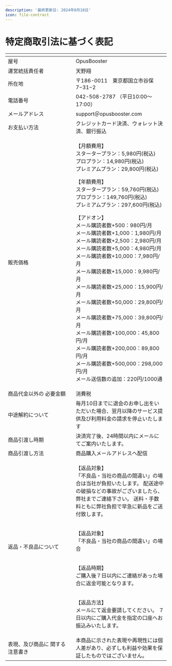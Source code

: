 ```yaml
---
description: '最終更新日: 2024年8月18日'
icon: file-contract
---
```


# 特定商取引法に基づく表記



<table data-header-hidden><thead><tr><th width="196"></th><th></th></tr></thead><tbody><tr><td>屋号</td><td>OpusBooster</td></tr><tr><td>運営統括責任者</td><td>天野翔</td></tr><tr><td>所在地</td><td>〒186-0011　東京都国立市谷保7−31−2</td></tr><tr><td>電話番号</td><td>042-508-2787 （平日10:00〜17:00）</td></tr><tr><td>メールアドレス</td><td>support＠opusbooster.com</td></tr><tr><td>お支払い方法</td><td>クレジットカード決済、ウォレット決済、銀行振込</td></tr><tr><td>販売価格</td><td><p>【月額費用】 <br>スタータープラン：5,980円(税込)<br>プロプラン：14,980円(税込)<br>プレミアムプラン：29,800円(税込)<br></p><p>【年額費用】<br>スタータープラン：59,760円(税込)<br>プロプラン：149,760円(税込)<br>プレミアムプラン：297,600円(税込)<br></p><p>【アドオン】<br>メール購読者数+500：980円/月<br>メール購読者数+1,000：1,980円/月<br>メール購読者数+2,500：2,980円/月<br>メール購読者数+5,000：4,980円/月<br>メール購読者数+10,000：7,980円/月<br>メール購読者数+15,000：9,980円/月<br>メール購読者数+25,000：15,900円/月<br>メール購読者数+50,000：29,800円/月<br>メール購読者数+75,000：39,800円/月<br>メール購読者数+100,000：45,800円/月<br>メール購読者数+200,000：89,800円/月<br>メール購読者数+500,000：298,000円/月<br>メール送信数の追加：220円/1000通</p></td></tr><tr><td>商品代金以外の 必要金額</td><td>消費税</td></tr><tr><td>中途解約について</td><td>毎月10日までに退会のお申し出をいただいた場合、翌月以降のサービス提供及び利用料金の請求を停止いたします</td></tr><tr><td>商品引渡し時期</td><td>決済完了後、24時間以内にメールにてご案内いたします。</td></tr><tr><td>商品引渡し方法</td><td>商品購入メールアドレスへ配信</td></tr><tr><td>返品・不良品について</td><td><p>【返品対象】<br>「不良品・当社の商品の間違い」の場合は当社が負担いたします。 配送途中の破損などの事故がございましたら、弊社までご連絡下さい。 送料・手数料ともに弊社負担で早急に新品をご送付致します。</p><p><br>【返品対象】<br>「不良品・当社の商品の間違い」の場合</p><p><br>【返品時期】<br>ご購入後７日以内にご連絡があった場合に返金可能となります。</p><p><br>【返品方法】<br>メールにて返金要請してください。 ７日以内にご購入代金を指定の口座へお振込みいたします。</p></td></tr><tr><td>表現、及び商品に 関する注意書き</td><td>本商品に示された表現や再現性には個人差があり、必ずしも利益や効果を保証したものではございません。</td></tr></tbody></table>
